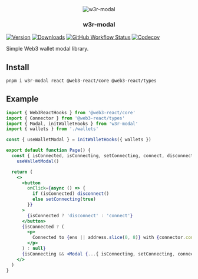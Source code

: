 <div align="center">
  <img src="https://bafkreidnb2tkp7mtdi2a6lfk6eijvddak373dpyomiel5pvfv6qvrwewfi.ipfs.dweb.link" alt="w3r-modal" />
  <h3>w3r-modal</h3>
</div>

[![Version][v-badge-url]][npm-url] [![Downloads][dl-badge-url]][npm-url] [![GitHub Workflow Status][checks-img]][checks] [![Codecov][cov-badge-url]][cov-url]

Simple Web3 wallet modal library.

## Install

```sh
pnpm i w3r-modal react @web3-react/core @web3-react/types
```

## Example

```jsx
import { Web3ReactHooks } from '@web3-react/core'
import { Connector } from '@web3-react/types'
import { Modal, initWalletHooks } from 'w3r-modal'
import { wallets } from './wallets'

const { useWalletModal } = initWalletHooks({ wallets })

export default function Page() {
  const { isConnected, isConnecting, setConnecting, connect, disconnect, address, error, connector, chainId, ens } =
    useWalletModal()

  return (
    <>
      <button
        onClick={async () => {
          if (isConnected) disconnect()
          else setConnecting(true)
        }}
      >
        {isConnected ? 'disconnect' : 'connect'}
      </button>
      {isConnected ? (
        <p>
          Connected to {ens || address.slice(0, 8)} with {connector.constructor.name} on chain {chainId}
        </p>
      ) : null}
      {isConnecting && <Modal {...{ isConnecting, setConnecting, connect, wallets }} />}
    </>
  )
}
```

[v-badge-url]: https://img.shields.io/npm/v/w3r-modal.svg?style=for-the-badge&color=F55A5A&label=&logo=npm
[npm-url]: https://www.npmjs.com/package/w3r-modal
[cov-badge-url]: https://img.shields.io/coveralls/github/tinyhttp/w3r-modal?style=for-the-badge&color=F55A5A
[cov-url]: https://coveralls.io/github/tinyhttp/w3r-modal
[dl-badge-url]: https://img.shields.io/npm/dt/w3r-modal?style=for-the-badge&color=F55A5A
[checks]: https://app.buddy.works/v1rtl/w3r-modal/pipelines/pipeline/389121
[checks-img]: https://img.shields.io/github/checks-status/talentlessguy/w3r-modal/master?style=for-the-badge
